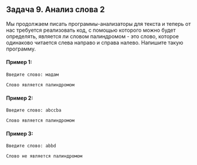 ## Задача 9. Анализ слова 2
Мы продолжаем писать программы-анализаторы для текста и теперь от нас требуется реализовать код, с помощью которого можно будет определять, является ли словом палиндромом - это слово, которое одинаково читается слева направо и справа налево. 
Напишите такую программу.


#### Пример 1:
```
Введите слово: мадам

Слово является палиндромом
```
#### Пример 2:
```
Введите слово: abccba

Слово является палиндромом
```
#### Пример 3:
```
Введите слово: abbd

Слово не является палиндромом
```
